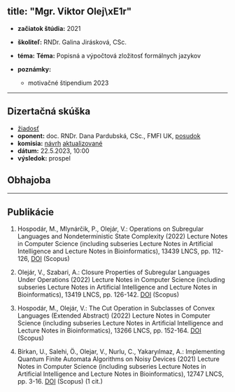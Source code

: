 title: "Mgr. Viktor Olej\xE1r"
---

*  **začiatok štúdia:** 2021    
*  **školiteľ:** RNDr. Galina Jirásková, CSc.   
*  **téma:** **Téma:** Popisná a výpočtová zložitosť formálnych jazykov         
*  **poznámky:**     

     - motivačné štipendium 2023



---


## Dizertačná skúška

* [žiadosť](DS_olejar/DS_dsziadost.pdf)   
* **oponent:** doc. RNDr. Dana Pardubská, CSc., FMFI UK, [posudok](DS_olejar/posudok.pdf)
* **komisia:** [návrh](DS_olejar/navrh_ds.pdf)  [aktualizované](DS_olejar/ds.pdf) 
* **dátum:**  22.5.2023, 10:00  
* **výsledok:**   prospel 




## Obhajoba



---


## Publikácie

1. Hospodár, M., Mlynárčik, P., Olejár, V.: Operations on Subregular Languages and Nondeterministic State Complexity
(2022) Lecture Notes in Computer Science (including subseries Lecture Notes in Artificial Intelligence and Lecture Notes in Bioinformatics), 13439 LNCS, pp. 112-126, [DOI](https://doi.org/10.1007/978-3-031-13257-5_9) (Scopus)

2. Olejár, V., Szabari, A.: Closure Properties of Subregular Languages Under Operations
(2022) Lecture Notes in Computer Science (including subseries Lecture Notes in Artificial Intelligence and Lecture Notes in Bioinformatics), 13419 LNCS, pp. 126-142. [DOI](https://doi.org/10.1007/978-3-031-13502-6_9) (Scopus)

3. Hospodár, M., Olejár, V.: The Cut Operation in Subclasses of Convex Languages (Extended Abstract)
(2022) Lecture Notes in Computer Science (including subseries Lecture Notes in Artificial Intelligence and Lecture Notes in Bioinformatics), 13266 LNCS, pp. 152-164. [DOI](https://doi.org/10.1007/978-3-031-07469-1_12) (Scopus)

4. Birkan, U., Salehi, Ö., Olejar, V., Nurlu, C., Yakaryılmaz, A.: 
Implementing Quantum Finite Automata Algorithms on Noisy Devices
(2021) Lecture Notes in Computer Science (including subseries Lecture Notes in Artificial Intelligence and Lecture Notes in Bioinformatics), 12747 LNCS, pp. 3-16. [DOI](https://doi.org/10.1007/978-3-030-77980-1_1) (Scopus)  (1 cit.)



